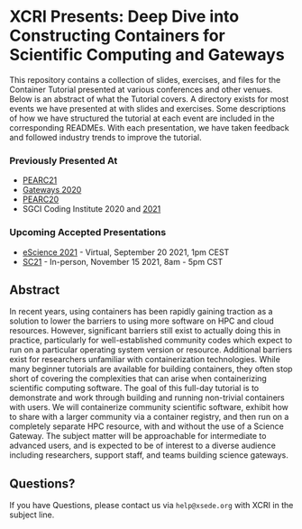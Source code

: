 # XCRI Presents: Deep Dive into Constructing Containers for Scientific Computing and Gateways

This repository contains a collection of slides, exercises, and files for the Container Tutorial presented at various conferences and other venues.  Below is an abstract of what the Tutorial covers.  A directory exists for most events we have presented at with slides and exercises.  Some descriptions of how we have structured the tutorial at each event are included in the corresponding READMEs.  With each presentation, we have taken feedback and followed industry trends to improve the tutorial.

### Previously Presented At
* [PEARC21](https://github.com/XSEDE/Container_Tutorial/tree/main/PEARC21)
* [Gateways 2020](https://github.com/XSEDE/Container_Tutorial/tree/main/Gateways2020)
* [PEARC20](https://github.com/XSEDE/Container_Tutorial/tree/main/PEARC20)
* SGCI Coding Institute 2020 and [2021](https://github.com/XSEDE/Container_Tutorial/tree/main/SGCI2021)

### Upcoming Accepted Presentations
* [eScience 2021](https://github.com/XSEDE/Container_Tutorial/tree/main/eScience2021) - Virtual, September 20 2021, 1pm CEST
* [SC21](https://github.com/XSEDE/Container_Tutorial/tree/main/SC21) - In-person, November 15 2021, 8am - 5pm CST

## Abstract
In recent years, using containers has been rapidly gaining traction as a solution to lower the barriers to using more software on HPC and cloud resources. However, significant barriers still exist to actually doing this in practice, particularly for well-established community codes which expect to run on a particular operating system version or resource. Additional barriers exist for researchers unfamiliar with containerization technologies. While many beginner tutorials are available for building containers, they often stop short of covering the complexities that can arise when containerizing scientific computing software. The goal of this full-day tutorial is to demonstrate and work through building and running non-trivial containers with users. We will containerize community scientific software, exhibit how to share with a larger community via a container registry, and then run on a completely separate HPC resource, with and without the use of a Science Gateway. The subject matter will be approachable for intermediate to advanced users, and is expected to be of interest to a diverse audience including researchers, support staff, and teams building science gateways.

## Questions?
If you have Questions, please contact us via
`help@xsede.org` with XCRI in the subject line. 
